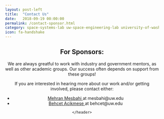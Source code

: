 ```yaml
---
layout: post-left
title:  "Contact Us"
date:   2018-09-19 00:00:00
permalink: /contact-sponsor.html
category: space-systems-lab uw-space-engineering-lab university-of-washington-space uw-space sponsor-uw
icon: fa-handshake
---
```


<div>
	<header class="wrapper style2">
		<h2> For Sponsors: </h2>
		<p>
			We are always greatful to work with industry and government mentors, as well as other academic groups. Our success often depends on support from these groups! 
		</p>
		<p>
			If you are interested in hearing more about our work and/or getting involved, please contact either:
			<ul style="list-style-type: disc">
				<li> <a href="#"> Mehran Mesbahi </a> at mesbahi@uw.edu </li>
				<li> <a href="#"> Behcet Acikmese </a> at behcet@uw.edu </li>
			</ul>
		</p>


	</header>
</div>

